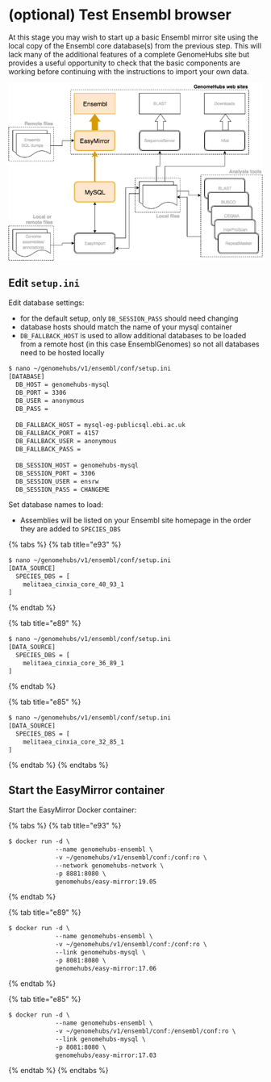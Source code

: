 # \(optional\) Test Ensembl browser

At this stage you may wish to start up a basic Ensembl mirror site using the local copy of the Ensembl core database\(s\) from the previous step. This will lack many of the additional features of a complete GenomeHubs site but provides a useful opportunity to check that the basic components are working before continuing with the instructions to import your own data.

![](../.gitbook/assets/GenomeHubs%20Ensembl.png)

## Edit `setup.ini`

Edit database settings:

* for the default setup, only `DB_SESSION_PASS` should need changing
* database hosts should match the name of your mysql container
* `DB_FALLBACK_HOST` is used to allow additional databases to be loaded from a remote host \(in this case EnsemblGenomes\) so not all databases need to be hosted locally

```text
$ nano ~/genomehubs/v1/ensembl/conf/setup.ini
[DATABASE]
  DB_HOST = genomehubs-mysql
  DB_PORT = 3306
  DB_USER = anonymous
  DB_PASS =

  DB_FALLBACK_HOST = mysql-eg-publicsql.ebi.ac.uk
  DB_FALLBACK_PORT = 4157
  DB_FALLBACK_USER = anonymous
  DB_FALLBACK_PASS =

  DB_SESSION_HOST = genomehubs-mysql
  DB_SESSION_PORT = 3306
  DB_SESSION_USER = ensrw
  DB_SESSION_PASS = CHANGEME
```

Set database names to load:

* Assemblies will be listed on your Ensembl site homepage in the order they are added to `SPECIES_DBS`

{% tabs %}
{% tab title="e93" %}
```text
$ nano ~/genomehubs/v1/ensembl/conf/setup.ini
[DATA_SOURCE]
  SPECIES_DBS = [ 
    melitaea_cinxia_core_40_93_1
]
```
{% endtab %}

{% tab title="e89" %}
```text
$ nano ~/genomehubs/v1/ensembl/conf/setup.ini
[DATA_SOURCE]
  SPECIES_DBS = [ 
    melitaea_cinxia_core_36_89_1
]
```
{% endtab %}

{% tab title="e85" %}
```text
$ nano ~/genomehubs/v1/ensembl/conf/setup.ini
[DATA_SOURCE]
  SPECIES_DBS = [ 
    melitaea_cinxia_core_32_85_1
]
```
{% endtab %}
{% endtabs %}

## Start the EasyMirror container

Start the EasyMirror Docker container:

{% tabs %}
{% tab title="e93" %}
```text
$ docker run -d \
             --name genomehubs-ensembl \
             -v ~/genomehubs/v1/ensembl/conf:/conf:ro \
             --network genomehubs-network \
             -p 8881:8080 \
             genomehubs/easy-mirror:19.05
```
{% endtab %}

{% tab title="e89" %}
```text
$ docker run -d \
             --name genomehubs-ensembl \
             -v ~/genomehubs/v1/ensembl/conf:/conf:ro \
             --link genomehubs-mysql \
             -p 8081:8080 \
             genomehubs/easy-mirror:17.06
```
{% endtab %}

{% tab title="e85" %}
```text
$ docker run -d \
             --name genomehubs-ensembl \
             -v ~/genomehubs/v1/ensembl/conf:/ensembl/conf:ro \
             --link genomehubs-mysql \
             -p 8081:8080 \
             genomehubs/easy-mirror:17.03
```
{% endtab %}
{% endtabs %}

